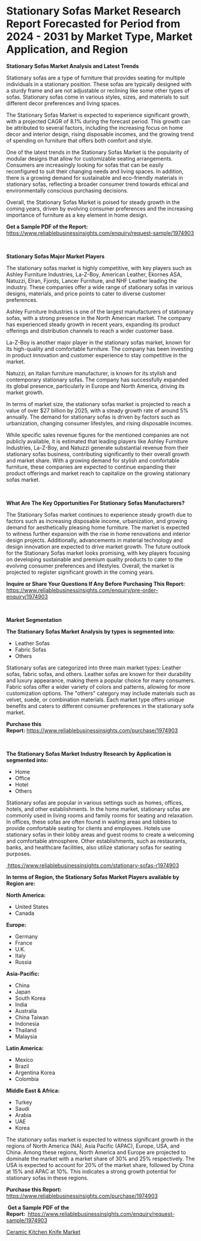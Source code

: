 <p><h1>Stationary Sofas Market Research Report Forecasted for Period from 2024 -  2031 by Market Type, Market Application, and Region</h1></p><p><strong>Stationary Sofas Market Analysis and Latest Trends</strong></p>
<p><p>Stationary sofas are a type of furniture that provides seating for multiple individuals in a stationary position. These sofas are typically designed with a sturdy frame and are not adjustable or reclining like some other types of sofas. Stationary sofas come in various styles, sizes, and materials to suit different decor preferences and living spaces.</p><p>The Stationary Sofas Market is expected to experience significant growth, with a projected CAGR of 8.1% during the forecast period. This growth can be attributed to several factors, including the increasing focus on home decor and interior design, rising disposable incomes, and the growing trend of spending on furniture that offers both comfort and style.</p><p>One of the latest trends in the Stationary Sofas Market is the popularity of modular designs that allow for customizable seating arrangements. Consumers are increasingly looking for sofas that can be easily reconfigured to suit their changing needs and living spaces. In addition, there is a growing demand for sustainable and eco-friendly materials in stationary sofas, reflecting a broader consumer trend towards ethical and environmentally conscious purchasing decisions.</p><p>Overall, the Stationary Sofas Market is poised for steady growth in the coming years, driven by evolving consumer preferences and the increasing importance of furniture as a key element in home design.</p></p>
<p><strong>Get a Sample PDF of the Report:&nbsp;</strong> <a href="https://www.reliablebusinessinsights.com/enquiry/request-sample/1974903">https://www.reliablebusinessinsights.com/enquiry/request-sample/1974903</a></p>
<p>&nbsp;</p>
<p><strong>Stationary Sofas Major Market Players</strong></p>
<p><p>The stationary sofas market is highly competitive, with key players such as Ashley Furniture Industries, La-Z-Boy, American Leather, Ekornes ASA, Natuzzi, Elran, Fjords, Lancer Furniture, and NHF Leather leading the industry. These companies offer a wide range of stationary sofas in various designs, materials, and price points to cater to diverse customer preferences.</p><p>Ashley Furniture Industries is one of the largest manufacturers of stationary sofas, with a strong presence in the North American market. The company has experienced steady growth in recent years, expanding its product offerings and distribution channels to reach a wider customer base. </p><p>La-Z-Boy is another major player in the stationary sofas market, known for its high-quality and comfortable furniture. The company has been investing in product innovation and customer experience to stay competitive in the market. </p><p>Natuzzi, an Italian furniture manufacturer, is known for its stylish and contemporary stationary sofas. The company has successfully expanded its global presence, particularly in Europe and North America, driving its market growth.</p><p>In terms of market size, the stationary sofas market is projected to reach a value of over $27 billion by 2025, with a steady growth rate of around 5% annually. The demand for stationary sofas is driven by factors such as urbanization, changing consumer lifestyles, and rising disposable incomes.</p><p>While specific sales revenue figures for the mentioned companies are not publicly available, it is estimated that leading players like Ashley Furniture Industries, La-Z-Boy, and Natuzzi generate substantial revenue from their stationary sofas business, contributing significantly to their overall growth and market share. With a growing demand for stylish and comfortable furniture, these companies are expected to continue expanding their product offerings and market reach to capitalize on the growing stationary sofas market.</p></p>
<p>&nbsp;</p>
<p><strong>What Are The Key Opportunities For Stationary Sofas Manufacturers?</strong></p>
<p><p>The Stationary Sofas market continues to experience steady growth due to factors such as increasing disposable income, urbanization, and growing demand for aesthetically pleasing home furniture. The market is expected to witness further expansion with the rise in home renovations and interior design projects. Additionally, advancements in material technology and design innovation are expected to drive market growth. The future outlook for the Stationary Sofas market looks promising, with key players focusing on developing sustainable and premium quality products to cater to the evolving consumer preferences and lifestyles. Overall, the market is projected to register significant growth in the coming years.</p></p>
<p><strong>Inquire or Share Your Questions If Any Before Purchasing This Report:</strong> <a href="https://www.reliablebusinessinsights.com/enquiry/pre-order-enquiry/1974903">https://www.reliablebusinessinsights.com/enquiry/pre-order-enquiry/1974903</a></p>
<p>&nbsp;</p>
<p><strong>Market Segmentation</strong></p>
<p><strong>The Stationary Sofas Market Analysis by types is segmented into:</strong></p>
<p><ul><li>Leather Sofas</li><li>Fabric Sofas</li><li>Others</li></ul></p>
<p><p>Stationary sofas are categorized into three main market types: Leather sofas, fabric sofas, and others. Leather sofas are known for their durability and luxury appearance, making them a popular choice for many consumers. Fabric sofas offer a wider variety of colors and patterns, allowing for more customization options. The "others" category may include materials such as velvet, suede, or combination materials. Each market type offers unique benefits and caters to different consumer preferences in the stationary sofa market.</p></p>
<p><strong>Purchase this Report:&nbsp;</strong><a href="https://www.reliablebusinessinsights.com/purchase/1974903">https://www.reliablebusinessinsights.com/purchase/1974903</a></p>
<p>&nbsp;</p>
<p><strong>The Stationary Sofas Market Industry Research by Application is segmented into:</strong></p>
<p><ul><li>Home</li><li>Office</li><li>Hotel</li><li>Others</li></ul></p>
<p><p>Stationary sofas are popular in various settings such as homes, offices, hotels, and other establishments. In the home market, stationary sofas are commonly used in living rooms and family rooms for seating and relaxation. In offices, these sofas are often found in waiting areas and lobbies to provide comfortable seating for clients and employees. Hotels use stationary sofas in their lobby areas and guest rooms to create a welcoming and comfortable atmosphere. Other establishments, such as restaurants, banks, and healthcare facilities, also utilize stationary sofas for seating purposes.</p></p>
<p><a href="https://www.reliablebusinessinsights.com/stationary-sofas-r1974903">&nbsp;https://www.reliablebusinessinsights.com/stationary-sofas-r1974903</a></p>
<p><strong>In terms of Region, the Stationary Sofas Market Players available by Region are:</strong></p>
<p>
    <p> <strong> North America: </strong>
        <ul>
            <li>United States</li>
            <li>Canada</li>
        </ul>
        </p> 
    <p> <strong> Europe: </strong>
        <ul>
            <li>Germany</li>
            <li>France</li>
            <li>U.K.</li>
            <li>Italy</li>
            <li>Russia</li>
        </ul>
        </p> 
    <p> <strong> Asia-Pacific: </strong>
        <ul>
            <li>China</li>
            <li>Japan</li>
            <li>South Korea</li>
            <li>India</li>
            <li>Australia</li>
            <li>China Taiwan</li>
            <li>Indonesia</li>
            <li>Thailand</li>
            <li>Malaysia</li>
        </ul>
        </p> 
    <p> <strong> Latin America: </strong>
        <ul>
            <li>Mexico</li>
            <li>Brazil</li>
            <li>Argentina Korea</li>
            <li>Colombia</li>
        </ul>
        </p> 
    <p> <strong> Middle East & Africa: </strong>
        <ul>
            <li>Turkey</li>
            <li>Saudi</li>
            <li>Arabia</li>
            <li>UAE</li>
            <li>Korea</li>
        </ul>
    </p>
    </p>
<p><p>The stationary sofas market is expected to witness significant growth in the regions of North America (NA), Asia Pacific (APAC), Europe, USA, and China. Among these regions, North America and Europe are projected to dominate the market with a market share of 30% and 25% respectively. The USA is expected to account for 20% of the market share, followed by China at 15% and APAC at 10%. This indicates a strong growth potential for stationary sofas in these regions.</p></p>
<p><strong>Purchase this Report: </strong><a href="https://www.reliablebusinessinsights.com/purchase/1974903">https://www.reliablebusinessinsights.com/purchase/1974903</a></p>
<p>&nbsp;<strong>Get a Sample PDF of the Report:&nbsp;&nbsp;</strong><a href="https://www.reliablebusinessinsights.com/enquiry/request-sample/1974903">https://www.reliablebusinessinsights.com/enquiry/request-sample/1974903</a></p>
<p><strong></strong></p>
<p><p><a href="https://github.com/lbird53714/Market-Research-Report-List-5/blob/main/ceramic-kitchen-knife-market.md">Ceramic Kitchen Knife Market</a></p></p>